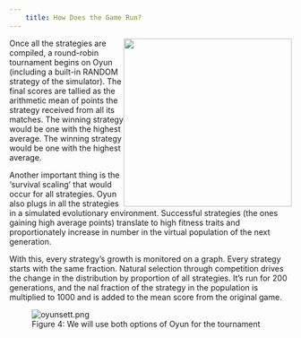 ```yaml
---
    title: How Does the Game Run?
---
```


<img src="/pd-game/res/pokemon.png" alt-text="pokemon.png" style="float: right; width:300px">

Once all the strategies are compiled, a round-robin tournament begins on Oyun (including a built-in RANDOM strategy of the simulator). The final scores are tallied as the arithmetic mean of points the strategy received from all its matches. The winning strategy would be one with the highest average. The winning strategy would be one with the highest average.

Another important thing is the ‘survival scaling’ that would occur for all strategies. Oyun also plugs in all the strategies in a simulated evolutionary environment. Successful strategies (the ones gaining high average points) translate to high fitness traits and proportionately increase in number in the virtual population of the next generation.

With this, every strategy’s growth is monitored on a graph. Every strategy starts with the same fraction. Natural selection through competition drives the change in the distribution by proportion of all strategies. It’s run for 200 generations, and the nal fraction of the strategy in the population is multiplied to 1000 and is added to the mean score from the original game.
<figure>
  <img src="/pd-game/res/oyunsett.png" alt="oyunsett.png"/>
  <figcaption>Figure 4: We will use both options of Oyun for the tournament</figcaption>
</figure>
